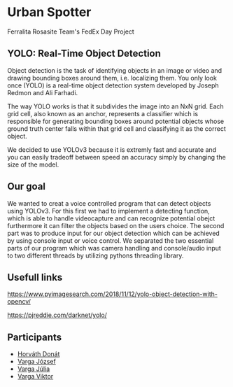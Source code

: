 # Urban Spotter
Ferralita Rosasite Team's FedEx Day Project

## YOLO: Real-Time Object Detection

Object detection is the task of identifying objects in an image or video and drawing bounding boxes around them, i.e. localizing them.
You only look once (YOLO) is a real-time object detection system developed by Joseph Redmon and Ali Farhadi.

The way YOLO works is that it subdivides the image into an NxN grid.
Each grid cell, also known as an anchor, represents a classifier which is responsible for generating bounding boxes around potential objects 
whose ground truth center falls within that grid cell and classifying it as the correct object.

We decided to use YOLOv3 because it is extremly fast and accurate and you can easily tradeoff between speed an accuracy simply by changing the size of the model.

## Our goal

We wanted to creat a voice controlled program that can detect objects using YOLOv3.
For this first we had to implement a detecting function, which is able to handle videocapture and can recognize potential obejct 
furthermore it can filter the objects based on the users choice. The second part was to produce input for our object detection which can be achieved by using
console input or voice control. We separated the two essential parts of our program which was camera handling and console/audio input to two different threads by utilizing
pythons threading library.

## Usefull links

https://www.pyimagesearch.com/2018/11/12/yolo-object-detection-with-opencv/

https://pjreddie.com/darknet/yolo/

## Participants

* [Horváth Donát](https://github.com/green-fox-academy/Hordon13)
* [Varga József](https://github.com/green-fox-academy/Joco456)
* [Varga Júlia](https://github.com/green-fox-academy/julcsi2121)
* [Varga Viktor](https://github.com/green-fox-academy/vviktor807)

